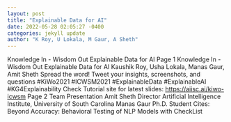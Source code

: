 ```yaml
--- 
layout: post 
title: "Explainable Data for AI" 
date: 2022-05-28 02:05:27 -0400 
categories: jekyll update 
author: "K Roy, U Lokala, M Gaur, A Sheth" 
--- 
```

Knowledge In - Wisdom Out Explainable Data for AI Page 1 Knowledge In - Wisdom Out Explainable Data for AI Kaushik Roy, Usha Lokala, Manas Gaur, Amit Sheth Spread the word! Tweet your insights, screenshots, and questions #KiWo2021 #ICWSM2021 #ExplainableData #ExplainableAI #KG4Explainability Check Tutorial site for latest slides: https://aiisc.ai/kiwo-icwsm Page 2 Team Presentation Amit Sheth Director Artificial Intelligence Institute, University of South Carolina Manas Gaur Ph.D. Student Cites: Beyond Accuracy: Behavioral Testing of NLP Models with CheckList